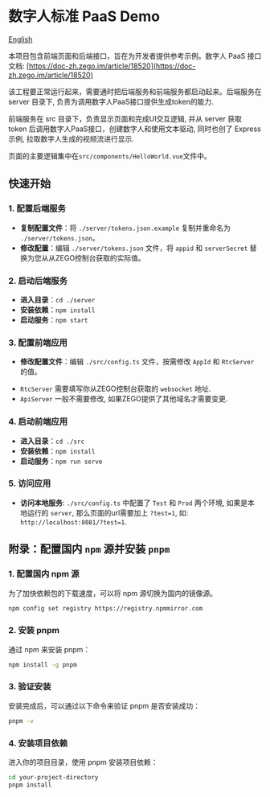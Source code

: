 # 数字人标准 PaaS Demo

[English](./README_EN.md)

本项目包含前端页面和后端接口，旨在为开发者提供参考示例。数字人 PaaS 接口文档: [https://doc-zh.zego.im/article/18520](https://doc-zh.zego.im/article/18520)

该工程要正常运行起来，需要通时把后端服务和前端服务都启动起来。后端服务在 server 目录下, 负责为调用数字人PaaS接口提供生成token的能力.

前端服务在 src 目录下，负责显示页面和完成UI交互逻辑, 并从 server 获取 token 后调用数字人PaaS接口，创建数字人和使用文本驱动, 同时也创了 Express 示例, 拉取数字人生成的视频流进行显示.

页面的主要逻辑集中在`src/components/HelloWorld.vue`文件中。

## 快速开始

### 1. 配置后端服务

- **复制配置文件**：将 `./server/tokens.json.example` 复制并重命名为 `./server/tokens.json`。
- **修改配置**：编辑 `./server/tokens.json` 文件，将 `appid` 和 `serverSecret` 替换为您从从ZEGO控制台获取的实际值。

### 2. 启动后端服务

- **进入目录**：`cd ./server`
- **安装依赖**：`npm install`
- **启动服务**：`npm start`

### 3. 配置前端应用

- **修改配置文件**：编辑 `./src/config.ts` 文件，按需修改 `AppId` 和 `RtcServer` 的值。

* `RtcServer` 需要填写你从ZEGO控制台获取的 `websocket` 地址.
* `ApiServer` 一般不需要修改, 如果ZEGO提供了其他域名才需要变更.

### 4. 启动前端应用

- **进入目录**：`cd ./src`
- **安装依赖**：`npm install`
- **启动服务**：`npm run serve`

### 5. 访问应用

- **访问本地服务**: `./src/config.ts` 中配置了 `Test` 和 `Prod` 两个环境, 如果是本地运行的 `server`, 那么页面的url需要加上 `?test=1`, 如: `http://localhost:8081/?test=1`.


## 附录：配置国内 `npm` 源并安装 `pnpm` 

### 1. 配置国内 npm 源

为了加快依赖包的下载速度，可以将 npm 源切换为国内的镜像源。

```bash
npm config set registry https://registry.npmmirror.com
```

### 2. 安装 pnpm

通过 npm 来安装 pnpm：

```bash
npm install -g pnpm
```

### 3. 验证安装

安装完成后，可以通过以下命令来验证 pnpm 是否安装成功：

```bash
pnpm -v
```

### 4. 安装项目依赖

进入你的项目目录，使用 pnpm 安装项目依赖：

```bash
cd your-project-directory
pnpm install
```